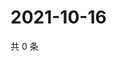 # 2021-10-16

共 0 条

<!-- BEGIN WEIBO -->
<!-- 最后更新时间 Sat Oct 16 2021 12:00:53 GMT+0800 (China Standard Time) -->

<!-- END WEIBO -->
